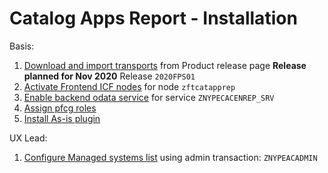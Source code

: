 # Catalog Apps Report - Installation

Basis:
1. [Download and import transports](/inst/step-1.md) from Product release page **Release planned for Nov 2020** Release `2020FPS01`
2. [Activate Frontend ICF nodes](/inst/step-2.md) for node `zftcatapprep`
3. [Enable backend odata service](/inst/step-3.md) for service `ZNYPECACENREP_SRV`
4. [Assign pfcg roles](/inst/step-4.md)
5. [Install As-is plugin](/inst/asis.md)

UX Lead:
1. [Configure Managed systems list](/inst-ux/step-1.md) using admin transaction: `ZNYPEACADMIN`

